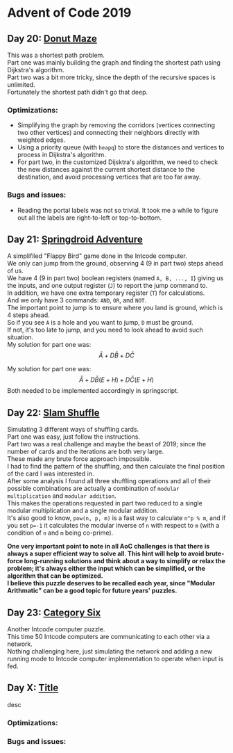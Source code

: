 # Advent of Code 2019

## Day 20: [Donut Maze](https://adventofcode.com/2019/day/20)
This was a shortest path problem.\
Part one was mainly building the graph and finding the shortest path using Dijkstra's algorithm.\
Part two was a bit more tricky, since the depth of the recursive spaces is unlimited.\
Fortunately the shortest path didn't go that deep.
### Optimizations:
* Simplifying the graph by removing the corridors (vertices connecting two other vertices) and connecting their neighbors directly with weighted edges.
* Using a priority queue (with `heapq`) to store the distances and vertices to process in Dijkstra's algorithm.
* For part two, in the customized Dijsktra's algorithm, we need to check the new distances against the current shortest distance to the destination, and avoid processing vertices that are too far away.
### Bugs and issues:
* Reading the portal labels was not so trivial. It took me a while to figure out all the labels are right-to-left or top-to-bottom.

## Day 21: [Springdroid Adventure](https://adventofcode.com/2019/day/21)
A simplifiled "Flappy Bird" game done in the Intcode computer.\
We only can jump from the ground, observing 4 (9 in part two) steps ahead of us.\
We have 4 (9 in part two) boolean registers (named `A, B, ..., I`) giving us the inputs, and one output register (`J`) to report the jump command to.\
In addition, we have one extra temporary register (`T`) for calculations.\
And we only have 3 commands: `AND`, `OR`, and `NOT`.\
The important point to jump is to ensure where you land is ground, which is 4 steps ahead.\
So if you see `A` is a hole and you want to jump, `D` must be ground.\
If not, it's too late to jump, and you need to look ahead to avoid such situation.\
My solution for part one was: 
$$
\bar A + D\bar B + D\bar C
$$ 

My solution for part one was: 
$$
\bar A + D \bar B (E+H) + D\bar C(E+H)
$$ 
Both needed to be implemented accordingly in springscript.

## Day 22: [Slam Shuffle](https://adventofcode.com/2019/day/22)
Simulating 3 different ways of shuffling cards.\
Part one was easy, just follow the instructions.\
Part two was a real challenge and maybe the beast of 2019; since the number of cards and the iterations are both very large.\
These made any brute force approach impossible.\
I had to find the pattern of the shuffling, and then calculate the final position of the card I was interested in.\
After some analysis I found all three shuffling operations and all of their possible combinations are actually a combination of `modular multiplication` and `modular addition`.\
This makes the operations requested in part two reduced to a single modular multiplication and a single modular addition.\
It's also good to know, `pow(n, p, m)` is a fast way to calculate `n^p % m`, and if you set `p=-1` it calculates the modular inverse of `n` with respect to `m` (with a condition of `n` and `m` being co-prime).

**One very important point to note in all AoC challenges is that there is always a super efficient way to solve all. This hint will help to avoid brute-force long-running solutions and think about a way to simplify or relax the problem; it's always either the input which can be simplified, or the algorithm that can be optimized.**\
**I believe this puzzle deserves to be recalled each year, since "Modular Arithmatic" can be a good topic for future years' puzzles.**

## Day 23: [Category Six](https://adventofcode.com/2019/day/23)
Another Intcode computer puzzle.\
This time 50 Intcode computers are communicating to each other via a network.\
Nothing challenging here, just simulating the network and adding a new running mode to Intcode computer implementation to operate when input is fed.

## Day X: [Title](https://adventofcode.com/2019/day/X)
desc
### Optimizations:
### Bugs and issues:
